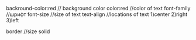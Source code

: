 backround-color:red     // background color
color:red     //color of text
font-family   //шрифт
font-size   //size of text
text-align  //locations of text
1)center
2)right
3)left

border   //size solid
